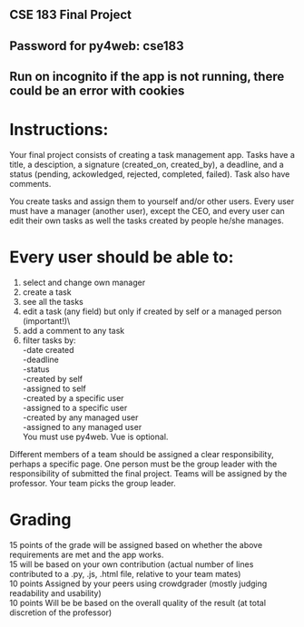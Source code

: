 ## CSE 183 Final Project 

## Password for py4web: cse183

## Run on incognito if the app is not running, there could be an error with cookies

# Instructions: 
Your final project consists of creating a task management app. Tasks have a title, a desciption, a signature (created_on, created_by), a deadline, and a status (pending, ackowledged, rejected, completed, failed). Task also have comments.

You create tasks and assign them to yourself and/or other users. Every user must have a manager (another user), except the CEO, and every user can edit their own tasks as well the tasks created by people he/she manages.

# Every user should be able to:

1. select and change own manager
2. create a task
3. see all the tasks
4. edit a task (any field) but only if created by self or a managed person (important!)\
5. add a comment to any task
6. filter tasks by:\
  -date created\
  -deadline\
  -status\
  -created by self\
  -assigned to self\
  -created by a specific user\
  -assigned to a specific user\
  -created by any managed user\
  -assigned to any managed user\
You must use py4web. Vue is optional.

Different members of a team should be assigned a clear responsibility, perhaps a specific page. One person must be the group leader with the responsibility of submitted the final project. Teams will be assigned by the professor. Your team picks the group leader.

# Grading
15 points of the grade will be assigned based on whether the above requirements are met and the app works.\
15 will be based on your own contribution (actual number of lines contributed to a .py, .js, .html file, relative to your team mates)\
10 points Assigned by your peers using crowdgrader (mostly judging readability and usability)\
10 points Will be be based on the overall quality of the result (at total discretion of the professor)
